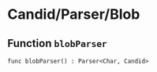 # Candid/Parser/Blob

## Function `blobParser`
``` motoko no-repl
func blobParser() : Parser<Char, Candid>
```

